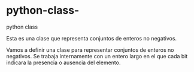 # python-class-
python class

Esta es una clase que representa conjuntos de enteros no negativos.

Vamos a definir una clase para representar conjuntos de enteros no negativos. 
Se trabaja internamente con un entero largo en el que cada bit indicara la presencia o ausencia del elemento.
